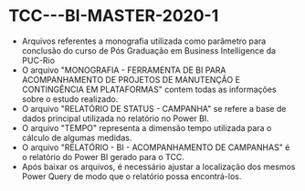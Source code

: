 # TCC---BI-MASTER-2020-1
* Arquivos referentes a monografia utilizada como parâmetro para conclusão do curso de Pós Graduação em Business Intelligence da PUC-Rio
* O arquivo "MONOGRAFIA - FERRAMENTA DE BI PARA ACOMPANHAMENTO DE PROJETOS DE MANUTENÇÃO E CONTINGÊNCIA EM PLATAFORMAS" contem todas as informações sobre o estudo realizado.
* O arquivo "RELATÓRIO DE STATUS - CAMPANHA" se refere a base de dados principal utilizada no relatório no Power BI.
* O arquivo "TEMPO" representa a dimensão tempo utilizada para o cálculo de algumas medidas.
* O arquivo "RELATÓRIO - BI - ACOMPANHAMENTO DE CAMPANHAS" é o relatório do Power BI gerado para o TCC.
* Após baixar os arquivos, é necessário ajustar a localização dos mesmos Power Query de modo que o relatório possa encontrá-los.
